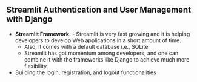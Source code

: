 ## Streamlit Authentication and User Management with Django 

- <b>Streamlit Framework</b>. - Streamlit is very fast growing and it is helping developers to develop Web applications 
in a short amount of time.
  - Also, it comes with a default database i.e., SQLite.
  - Streamlit has got momentum among developers, and one can combine it with the frameworks like Django to achieve 
  much more flexibility
- Building the login, registration, and logout functionalities
